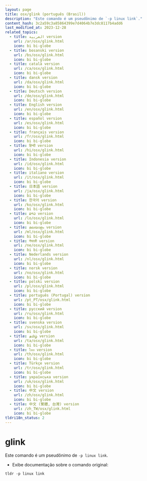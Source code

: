 ```yaml
---
layout: page
title: osx/glink (português (Brasil))
description: "Este comando é um pseudônimo de `-p linux link`."
content_hash: 3c2a59c3a85864399e7d4064b7e3dc8117b4add6
last_modified_at: 2023-12-28
related_topics:
  - title: العربية version
    url: /ar/osx/glink.html
    icon: bi bi-globe
  - title: bosanski version
    url: /bs/osx/glink.html
    icon: bi bi-globe
  - title: català version
    url: /ca/osx/glink.html
    icon: bi bi-globe
  - title: dansk version
    url: /da/osx/glink.html
    icon: bi bi-globe
  - title: Deutsch version
    url: /de/osx/glink.html
    icon: bi bi-globe
  - title: English version
    url: /en/osx/glink.html
    icon: bi bi-globe
  - title: español version
    url: /es/osx/glink.html
    icon: bi bi-globe
  - title: français version
    url: /fr/osx/glink.html
    icon: bi bi-globe
  - title: हिन्दी version
    url: /hi/osx/glink.html
    icon: bi bi-globe
  - title: Indonesia version
    url: /id/osx/glink.html
    icon: bi bi-globe
  - title: italiano version
    url: /it/osx/glink.html
    icon: bi bi-globe
  - title: 日本語 version
    url: /ja/osx/glink.html
    icon: bi bi-globe
  - title: 한국어 version
    url: /ko/osx/glink.html
    icon: bi bi-globe
  - title: ລາວ version
    url: /lo/osx/glink.html
    icon: bi bi-globe
  - title: മലയാളം version
    url: /ml/osx/glink.html
    icon: bi bi-globe
  - title: नेपाली version
    url: /ne/osx/glink.html
    icon: bi bi-globe
  - title: Nederlands version
    url: /nl/osx/glink.html
    icon: bi bi-globe
  - title: norsk version
    url: /no/osx/glink.html
    icon: bi bi-globe
  - title: polski version
    url: /pl/osx/glink.html
    icon: bi bi-globe
  - title: português (Portugal) version
    url: /pt_PT/osx/glink.html
    icon: bi bi-globe
  - title: русский version
    url: /ru/osx/glink.html
    icon: bi bi-globe
  - title: svenska version
    url: /sv/osx/glink.html
    icon: bi bi-globe
  - title: தமிழ் version
    url: /ta/osx/glink.html
    icon: bi bi-globe
  - title: ไทย version
    url: /th/osx/glink.html
    icon: bi bi-globe
  - title: Türkçe version
    url: /tr/osx/glink.html
    icon: bi bi-globe
  - title: українська version
    url: /uk/osx/glink.html
    icon: bi bi-globe
  - title: 中文 version
    url: /zh/osx/glink.html
    icon: bi bi-globe
  - title: 中文 (繁體, 台灣) version
    url: /zh_TW/osx/glink.html
    icon: bi bi-globe
tldri18n_status: 2
---
```

# glink

Este comando é um pseudônimo de `-p linux link`.

- Exibe documentação sobre o comando original:

`tldr -p linux link`
